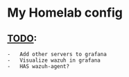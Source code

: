 # My Homelab config

## [TODO](https://github.com/stars/jonahgcarpenter/lists/homelab-todo):

    -   Add other servers to grafana
    -   Visualize wazuh in grafana
    -   HAS wazuh-agent?
